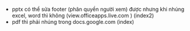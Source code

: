 - pptx có thể sửa footer (phân quyền người xem) được nhưng khi nhúng excel, word thì không (view.officeapps.live.com ) (index2)
- pdf thì phải nhúng trong docs.google.com (index)
